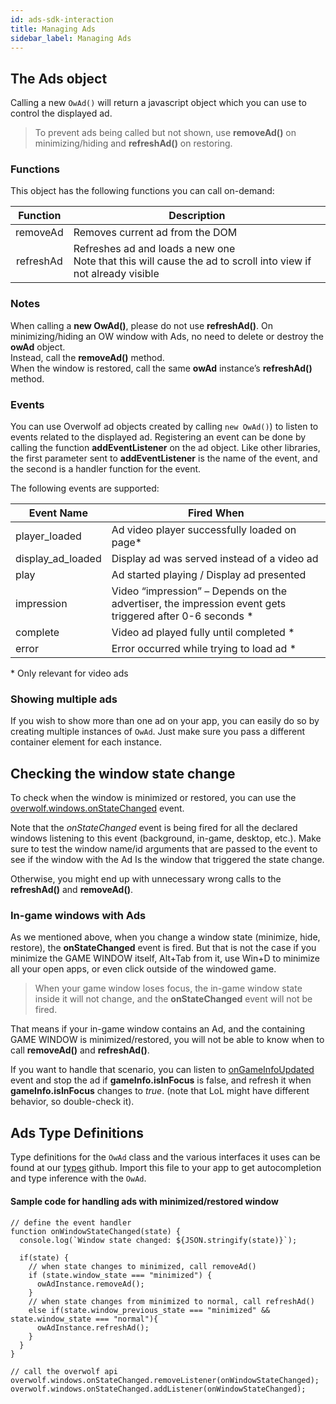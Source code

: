 ```yaml
---
id: ads-sdk-interaction
title: Managing Ads
sidebar_label: Managing Ads
---
```


## The Ads object

Calling a new `OwAd()` will return a javascript object which you can use to control the displayed ad.

> To prevent ads being called but not shown, use **removeAd()** on minimizing/hiding and **refreshAd()** on restoring.

### Functions

This object has the following functions you can call on-demand:

| Function        | Description                                                                                                            |
| :-------------: |------------------------------------------------------------------------------------------------------------------------|
| removeAd        | Removes current ad from the DOM                                                                                        |
| refreshAd       | Refreshes ad and loads a new one <br> Note that this will cause the ad to scroll into view if not already visible      |

### Notes

When calling a **new OwAd()**, please do not use **refreshAd()**.
On minimizing/hiding an OW window with Ads, no need to delete or destroy the **owAd** object.  
Instead, call the **removeAd()** method.  
When the window is restored, call the same **owAd** instance’s **refreshAd()** method.

### Events

You can use Overwolf ad objects created by calling `new OwAd()`) to listen to events related to the displayed ad. Registering an event can be done by calling the function **addEventListener** on the ad object. Like other libraries, the first parameter sent to **addEventListener** is the name of the event, and the second is a handler function for the event.

The following events are supported:

| **Event Name**      | **Fired When**           
| -------------       | -------------
| player_loaded	      | Ad video player successfully loaded on page*
| display_ad_loaded   | Display ad was served instead of a video ad    
| play                | Ad started playing / Display ad presented
|impression	          | Video “impression” – Depends on the advertiser, the impression event gets triggered after 0-6 seconds *
|complete             | Video ad played fully until completed *
|error                | Error occurred while trying to load ad *

\* Only relevant for video ads

### Showing multiple ads 
If you wish to show more than one ad on your app, you can easily do so by creating multiple instances of `OwAd`. Just make sure you pass a different container element for each instance.


## Checking the window state change

To check when the window is minimized or restored, you can use the [overwolf.windows.onStateChanged](../api/overwolf-windows#onstatechanged) event.

Note that the *onStateChanged* event is being fired for all the declared windows listening to this event (background, in-game, desktop, etc.). Make sure to test the window name/id arguments that are passed to the event to see if the window with the Ad Is the window that triggered the state change. 

Otherwise, you might end up with unnecessary wrong calls to the **refreshAd()** and **removeAd()**.

### In-game windows with Ads

As we mentioned above, when you change a window state (minimize, hide, restore), the **onStateChanged** event is fired. But that is not the case if you minimize the GAME WINDOW itself, Alt+Tab from it, use Win+D to minimize all your open apps, or even click outside of the windowed game.

> When your game window loses focus, the in-game window state inside it will not change, and the **onStateChanged** event will not be fired.

That means if your in-game window contains an Ad, and the containing GAME WINDOW is minimized/restored, you will not be able to know when to call **removeAd()** and **refreshAd()**. 

If you want to handle that scenario, you can listen to [onGameInfoUpdated](../api/overwolf-games#ongameinfoupdated) event and stop the ad if **gameInfo.isInFocus** is false, and refresh it when **gameInfo.isInFocus** changes to *true*.  (note that LoL might have different behavior, so double-check it).

## Ads Type Definitions

Type definitions for the `OwAd` class and the various interfaces it uses can be found at our [types](https://github.com/overwolf/types/blob/master/owads.d.ts) github.
Import this file to your app to get autocompletion and type inference with the `OwAd`.


#### Sample code for handling ads with minimized/restored window

```
// define the event handler
function onWindowStateChanged(state) {
  console.log(`Window state changed: ${JSON.stringify(state)}`);

  if(state) {
    // when state changes to minimized, call removeAd()
    if (state.window_state === "minimized") {
      owAdInstance.removeAd();
    }
    // when state changes from minimized to normal, call refreshAd()
    else if(state.window_previous_state === "minimized" && state.window_state === "normal"){
      owAdInstance.refreshAd();
    }
  }
}

// call the overwolf api
overwolf.windows.onStateChanged.removeListener(onWindowStateChanged);
overwolf.windows.onStateChanged.addListener(onWindowStateChanged);
```
